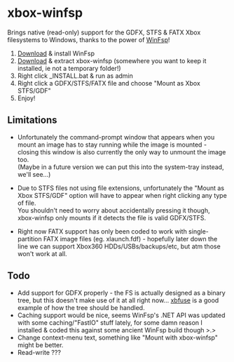 # xbox-winfsp
Brings native (read-only) support for the GDFX, STFS & FATX Xbox filesystems to Windows, thanks to the power of [WinFsp](https://github.com/billziss-gh/winfsp)!

1. [Download](https://github.com/billziss-gh/winfsp/releases) & install WinFsp
2. [Download](https://github.com/emoose/xbox-winfsp/releases) & extract xbox-winfsp (somewhere you want to keep it installed, ie not a temporary folder!)
3. Right click _INSTALL.bat & run as admin
4. Right click a GDFX/STFS/FATX file and choose "Mount as Xbox STFS/GDF"
5. Enjoy!

## Limitations
- Unfortunately the command-prompt window that appears when you mount an image has to stay running while the image is mounted - closing this window is also currently the only way to unmount the image too.  
(Maybe in a future version we can put this into the system-tray instead, we'll see...)

- Due to STFS files not using file extensions, unfortunately the "Mount as Xbox STFS/GDF" option will have to appear when right clicking any type of file.  
You shouldn't need to worry about accidentally pressing it though, xbox-winfsp only mounts if it detects the file is valid GDFX/STFS.

- Right now FATX support has only been coded to work with single-partition FATX image files (eg. xlaunch.fdf) - hopefully later down the line we can support Xbox360 HDDs/USBs/backups/etc, but atm those won't work at all.

## Todo
- Add support for GDFX properly - the FS is actually designed as a binary tree, but this doesn't make use of it at all right now... [xbfuse](https://github.com/multimediamike/xbfuse) is a good example of how the tree should be handled.
- Caching support would be nice, seems WinFsp's .NET API was updated with some caching/"FastIO" stuff lately, for some damn reason I installed & coded this against some ancient WinFsp build though >.>
- Change context-menu text, something like "Mount with xbox-winfsp" might be better.
- Read-write ???
